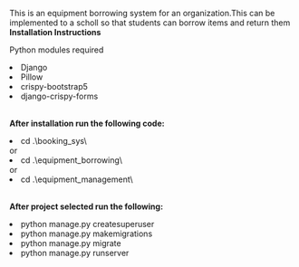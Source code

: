 This is an equipment borrowing system for an organization.This can be implemented to a scholl so that students can borrow items and return them
<b>Installation Instructions</b>

Python modules required
<br>

<li>Django</li>
<li>Pillow</li>
<li>crispy-bootstrap5</li>
<li>django-crispy-forms</li>

<br>

<b>After installation run the following code:</b> 

<li>cd .\booking_sys\</li>
or 
<li>cd .\equipment_borrowing\</li>
or 
<li>cd .\equipment_management\</li>
<br>

<b> After project selected run the following:</b> 



<li>python manage.py createsuperuser</li>
<li>python manage.py makemigrations </li>
<li>python manage.py migrate</li>
<li>python manage.py runserver</li>
